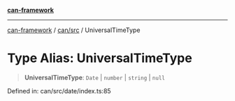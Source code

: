 [**can-framework**](../../../README.md)

***

[can-framework](../../../modules.md) / [can/src](../README.md) / UniversalTimeType

# Type Alias: UniversalTimeType

> **UniversalTimeType**: `Date` \| `number` \| `string` \| `null`

Defined in: can/src/date/index.ts:85
